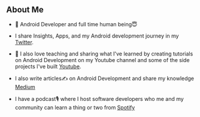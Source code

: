 ## About Me
* 📱 Android Developer and full time human being😇

* I share Insights, Apps, and my Android development journey in my [Twitter](https://twitter.com/BreensR).

* 🎥  I also love teaching and sharing what I've learned by creating tutorials on Android Development on my Youtube channel and some of the side projects I've built [Youtube](https://www.youtube.com/channel/UCyPt1hX4foGlNPBGoVpEDUw/videos).

* I also write articles✍️ on Android Development and share my knowledge [Medium](https://medium.com/@mbakabreens)

* I have a podcast🎙 where I host software developers who me and my community can learn a thing or two from [Spotify](https://open.spotify.com/show/4WeCTFQWmLxolY6rNq0xfi?si=4b208aee51574a48)
